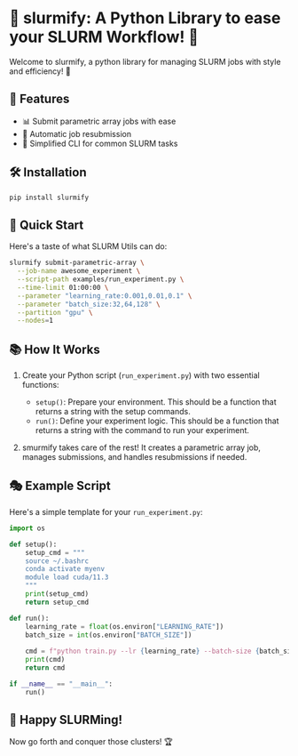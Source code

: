 # 🚀 slurmify: A Python Library to ease your SLURM Workflow! 🚀

Welcome to slurmify, a python library for managing SLURM jobs with style and efficiency! 🎉

## 🌟 Features

- 📊 Submit parametric array jobs with ease
- 🔄 Automatic job resubmission
- 📝 Simplified CLI for common SLURM tasks

## 🛠 Installation

```bash
pip install slurmify
```

## 🚀 Quick Start

Here's a taste of what SLURM Utils can do:

```bash
slurmify submit-parametric-array \
  --job-name awesome_experiment \
  --script-path examples/run_experiment.py \
  --time-limit 01:00:00 \
  --parameter "learning_rate:0.001,0.01,0.1" \
  --parameter "batch_size:32,64,128" \
  --partition "gpu" \
  --nodes=1
```

## 📚 How It Works

1. Create your Python script (`run_experiment.py`) with two essential functions:

   - `setup()`: Prepare your environment. This should be a function that returns a string with the setup commands.
   - `run()`: Define your experiment logic. This should be a function that returns a string with the command to run your experiment.

2. smurmify takes care of the rest! It creates a parametric array job, manages submissions, and handles resubmissions if needed.

## 🎭 Example Script

Here's a simple template for your `run_experiment.py`:

```python
import os

def setup():
    setup_cmd = """
    source ~/.bashrc
    conda activate myenv
    module load cuda/11.3
    """
    print(setup_cmd)
    return setup_cmd

def run():
    learning_rate = float(os.environ["LEARNING_RATE"])
    batch_size = int(os.environ["BATCH_SIZE"])
    
    cmd = f"python train.py --lr {learning_rate} --batch-size {batch_size}"
    print(cmd)
    return cmd

if __name__ == "__main__":
    run()
```

## 🎉 Happy SLURMing!

Now go forth and conquer those clusters! 🏆
